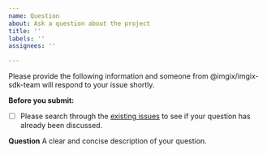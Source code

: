 ```yaml
---
name: Question
about: Ask a question about the project
title: ''
labels: ''
assignees: ''

---
```


Please provide the following information and someone from @imgix/imgix-sdk-team will respond to your issue shortly.

**Before you submit:**

- [ ] Please search through the [existing issues](https://github.com/imgix/contentful/issues?utf8=%E2%9C%93&q=is%3Aissue) to see if your question has already been discussed.

**Question**
A clear and concise description of your question.
